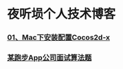 <H1>夜听埙个人技术博客</H1>

<H3/><A href="title/安装Cocos.md">01、Mac下安装配置Cocos2d-x</A>
<H3/><A href="title/YDPB interview algorithm.md">某跑步App公司面试算法题</A>


